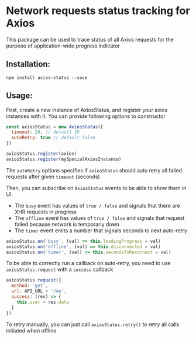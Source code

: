 # Network requests status tracking for Axios

This package can be used to trace status of all Axios requests for the purpose of application-wide progress indicator

## Installation:

`npm install axios-status --save`

## Usage:

First, create a new instance of AxiosStatus, and register your axios instances with it. You can provide following options to constructor

```js
const axiosStatus = new AxiosStatus({
  timeout: 20, // default 10
  autoRetry: true // default false
})

axiosStatus.register(axios)
axiosStatus.register(mySpecialAxiosInstance)
```

The `autoRetry` options specifies if `axiosStatus` should auto retry all failed requests after given `timeout` (seconds)

Then, you can subscribe on `AxiosStatus` events to be able to show them in UI. 

* The `busy` event has values of `true / false` and signals that there are XHR requests in progress
* The `offline` event has values of `true / false` and signals that request failed because network is temporariy down
* The `timer` event emits a number that signals seconds to next auto-retry


```js
axiosStatus.on('busy', (val) => this.loadingProgress = val)
axiosStatus.on('offline', (val) => this.disconnected = val)
axiosStatus.on('timer', (val) => this.secondsToReconnect = val)
```

To be able to correctly run a callback on auto-retry, you need to use `axiosStatus.request` with a `success` callback 

```js
axiosStatus.request({
  method: 'get',
  url: API_URL + '/me',
  success: (res) => {
    this.user = res.data
  }
})
```

To retry manually, you can just call `axiosStatus.retry()` to retry all calls initiated when offline
